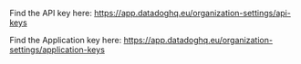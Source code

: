 
Find the API key here: https://app.datadoghq.eu/organization-settings/api-keys

Find the Application key here: https://app.datadoghq.eu/organization-settings/application-keys
